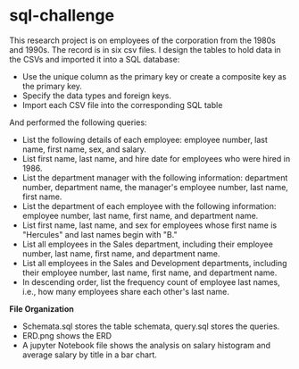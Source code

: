 # sql-challenge

This research project is on employees of the corporation from the 1980s and 1990s. The record is in six csv files. I design the tables to hold data in the CSVs and imported it into a SQL database:
  - Use the unique column as the primary key or create a composite key as the primary key.
  - Specify the data types and foreign keys.
  - Import each CSV file into the corresponding SQL table

And performed the following queries:
  - List the following details of each employee: employee number, last name, first name, sex, and salary.
  - List first name, last name, and hire date for employees who were hired in 1986.
  - List the department manager with the following information: department number, department name, the manager's employee number, last name, first name.
  - List the department of each employee with the following information: employee number, last name, first name, and department name.
  - List first name, last name, and sex for employees whose first name is "Hercules" and last names begin with "B."
  - List all employees in the Sales department, including their employee number, last name, first name, and department name.
  - List all employees in the Sales and Development departments, including their employee number, last name, first name, and department name.
  - In descending order, list the frequency count of employee last names, i.e., how many employees share each other's last name.

**File Organization**
- Schemata.sql stores the table schemata, query.sql stores the queries.
- ERD.png shows the ERD
- A jupyter Notebook file shows the analysis on salary histogram and average salary by title in a bar chart.
